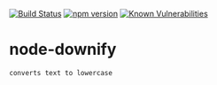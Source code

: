 [![Build Status](https://travis-ci.org/mrstebo/node-downify.svg?branch=master)](https://travis-ci.org/mrstebo/node-downify)
[![npm version](https://badge.fury.io/js/downify.svg)](https://badge.fury.io/js/downify)
[![Known Vulnerabilities](https://snyk.io/test/github/mrstebo/node-downify/badge.svg)](https://snyk.io/test/github/mrstebo/node-downify)

# node-downify

`converts text to lowercase`
